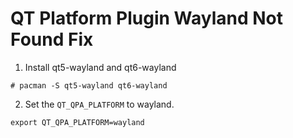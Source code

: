 # QT Platform Plugin Wayland Not Found Fix

1. Install qt5-wayland and qt6-wayland

```
# pacman -S qt5-wayland qt6-wayland
```

2. Set the `QT_QPA_PLATFORM` to wayland.

```
export QT_QPA_PLATFORM=wayland
```
